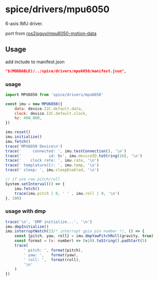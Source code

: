 spice/drivers/mpu6050
================

6-axis IMU driver.

port from [ros2jsguy/mpu6050-motion-data](https://github.com/ros2jsguy/mpu6050-motion-data)

Usage
----------------
add include to manifest.json

```json
"$(MODDABLE)/../spice/drivers/mpu6050/manifest.json",
```

### usage
```javascript
import MPU6050 from 'spice/drivers/mpu6050'

const imu = new MPU6050({
	data: device.I2C.default.data,
	clock: device.I2C.default.clock,
	hz: 400_000,
})

imu.reset()
imu.initialize()
imu.fetch()
trace('MPU6050 Device\n')
trace('     connected: ', imu.testConnection(), '\n')
trace('            id: 0x', imu.deviceID.toString(16), '\n')
trace('    clock rate: ', imu.rate, '\n')
trace(' templature(C): ', imu.temp, '\n')
trace(' sleep: ', imu.sleepEnabled, '\n')

// if use raw pitch/roll
System.setInterval(() => {
    imu.fetch()
    trace(imu.pitch | 0, ' ' , imu.roll | 0, '\n')
}, 100)
```

### usage with dmp
```javascript
trace('\n', 'DMP initialize...', '\n')
imu.dmpInitialize()
imu.interruptWatch(23/* interrupt gpio pin number */, () => {
    const {pitch, yaw, roll} = imu.dmpYawPitchRoll(gravity, true)
    const format = (v: number) => (v|0).toString().padStart(5)
    trace(
        ' pitch: ', format(pitch), 
        ' yaw: ',   format(yaw), 
        ' roll: ',  format(roll),
        '\n'
    )
})


```
